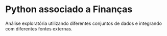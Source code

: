 <b><h1>Python associado a Finanças</h1></b>

<p>Análise exploratória utilizando diferentes conjuntos de dados e integrando com diferentes fontes externas.</p>
